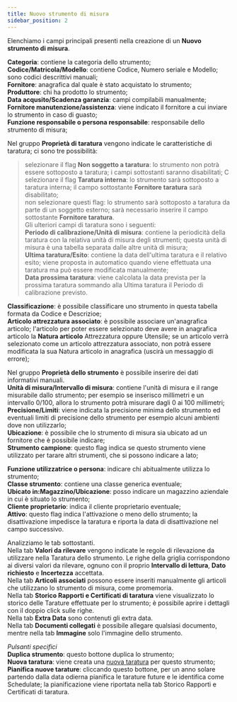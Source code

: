 ```yaml
---
title: Nuovo strumento di misura
sidebar_position: 2
---
```


Elenchiamo i campi principali presenti nella creazione di un **Nuovo strumento di misura**.   

**Categoria**: contiene la categoria dello strumento;     
**Codice/Matricola/Modello**: contiene Codice, Numero seriale e Modello; sono codici descrittivi manuali;     
**Fornitore**: anagrafica dal quale è stato acquistato lo strumento;       
**Produttore**: chi ha prodotto lo strumento;       
**Data acqusito/Scadenza garanzia**: campi compilabili manualmente;     
**Fornitore manutenzione/assistenza**: viene indicato il fornitore a cui inviare lo strumento in caso di guasto;    
**Funzione responsabile o persona responsabile**: responsabile dello strumento di misura;    
     
Nel gruppo **Proprietà di taratura** vengono indicate le caratteristiche di taratura; ci sono tre possibilità:     
> selezionare il flag **Non soggetto a taratura**: lo strumento non potrà essere sottoposto a taratura; i campi sottostanti saranno disabilitati;   C    
> selezionare il flag **Taratura interna**: lo strumento sarà sottoposto a taratura interna; il campo sottostante **Fornitore taratura** sarà disabilitato;     
> non selezionare questi flag: lo strumento sarà sottoposto a taratura da parte di un soggetto esterno; sarà necessario inserire il campo sottostante **Fornitore taratura**.    
Gli ulteriori campi di taratura sono i seguenti:     
**Periodo di calibrazione/Unità di misura**: contiene la periodicità della taratura con la relativa unità di misura degli strumenti; questa unità di misura è una tabella separata dalle altre unità di misura;    
**Ultima taratura/Esito**: contiene la data dell'ultima taratura e il relativo esito; viene proposta in automatico quando viene effettuata una taratura ma può essere modificata manualmente;    
**Data prossima taratura**: viene calcolata la data prevista per la prossima taratura sommando alla Ultima taratura il Periodo di calibrazione previsto.     

**Classificazione**: è possibile classificare uno strumento in questa tabella formata da Codice e Descrizioe;     
**Articolo attrezzatura associato**: è possibile associare un'anagrafica articolo; l'articolo per poter essere selezionato deve avere in anagrafica articolo la **Natura articolo** Attrezzatura oppure Utensile; se un articolo verrà selezionato come un articolo attrezzatura associato, non potrà essere modificata la sua Natura articolo in anagrafica (uscirà un messaggio di errore);      

Nel gruppo **Proprietà dello strumento** è possibile inserire dei dati informativi manuali.     
**Unità di misura/Intervallo di misura**: contiene l'unità di misura e il range misurabile dallo strumento; per esempio se inserisco millimetri e un intervallo 0/100, allora lo strumento potrà misurare dagli 0 ai 100 millimetri;   
**Precisione/Limiti**: viene indicata la precisione minima dello strumento ed eventuali limiti di precisione dello strumento per esempio alcuni ambienti dove non utilizzarlo;       
**Ubicazione**: è possibile che lo strumento di misura sia ubicato ad un fornitore che è possibile indicare;     
**Strumento campione**: questo flag indica se questo strumento viene utilizzato per tarare altri strumenti, che si possono indicare a lato;     

**Funzione utilizzatrice o persona**: indicare chi abitualmente utilizza lo strumento;    
**Classe strumento**: contiene una classe generica eventuale;     
**Ubicato in:Magazzino/Ubicazione**: posso indicare un magazzino aziendale in cui è situato lo strumento;     
**Cliente proprietario**: indica il cliente proprietario eventuale;     
**Attivo**: questo flag indica l'attivazione o meno dello strumento; la disattivazione impedisce la taratura e riporta la data di disattivazione nel campo successivo.

Analizziamo le tab sottostanti.    
Nella tab **Valori da rilevare** vengono indicate le regole di rilevazione da utilizzare nella Taratura dello strumento. Le righe della griglia corrispondono ai diversi valori da rilevare, ognuno con il proprio **Intervallo di lettura**, **Dato richiesto** e **Incertezza** accettata.    
Nella tab **Articoli associati** possono essere inseriti manualmente gli articoli che utilizzano lo strumento di misura, come promemoria.     
Nella tab **Storico Rapporti e Certificati di taratura** viene visualizzato lo storico delle Tarature effettuate per lo strumento; è possibile aprire i dettagli con il doppio click sulle righe.     
Nella tab **Extra Data** sono contenuti gli extra data.    
Nella tab **Documenti collegati** è possibile allegare qualsiasi documento, mentre nella tab **Immagine** solo l'immagine dello strumento.    

*Pulsanti specifici*     
**Duplica strumento**: questo bottone duplica lo strumento;    
**Nuova taratura**: viene creata una [nuova taratura](/docs/quality/calibration-tools/calibration-tool/new-calibration-tools) per questo strumento;     
**Pianifica nuove tarature**: cliccando questo bottone, per un anno solare partendo dalla data odierna pianifica le tarature future e le identifica come Schedulate; la pianificazione viene riportata nella tab Storico Rapporti e Certificati di taratura. 
